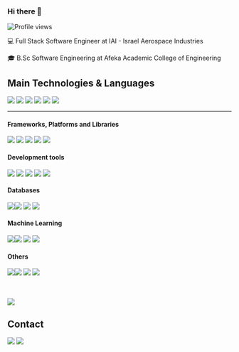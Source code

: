 ### Hi there 👋

![Profile views](https://gpvc.arturio.dev/RonBless)

💻 Full Stack Software Engineer at IAI - Israel Aerospace Industries

🎓 B.Sc Software Engineering at Afeka Academic College of Engineering
 

## Main Technologies & Languages
<img src="https://img.shields.io/badge/c%23-%23239120.svg?style=for-the-badge&logo=c-sharp&logoColor=white)"/> <img src="https://img.shields.io/badge/python-3670A0?style=for-the-badge&logo=python&logoColor=ffdd54"/>
<img src="https://img.shields.io/badge/c/c++-00599C?&style=for-the-badge&logo=c%2B%2B&ogoColor=white"/> 
<img src="https://img.shields.io/badge/java-ED8B00?&style=for-the-badge&logo=java&logoColor=white"/> 
<img src="https://img.shields.io/badge/javascript-%23323330.svg?style=for-the-badge&logo=javascript&logoColor=%23F7DF1E"/> 
<img src="https://img.shields.io/badge/typescript-%23007ACC.svg?style=for-the-badge&logo=typescript&logoColor=white"/> 

---

#### Frameworks, Platforms and Libraries
<img src="https://img.shields.io/badge/-React-000000?style=for-the-badge&logo=react&logoColor=00c8ff"/> <img src="https://img.shields.io/badge/-Node.js-3C873A?style=for-the-badge&logo=node.js&logoColor=white" />
<img src="https://img.shields.io/badge/.NET-5C2D91?style=for-the-badge&logo=.net&logoColor=white">
<img src="https://img.shields.io/badge/-Spring-1FFF4F?style=for-the-badge&logo=spring&logoColor=white"/>
<img src="https://img.shields.io/badge/-Express.js-787878?style=for-the-badge&logo=express" />
<br/>
#### Development tools
<img src="https://img.shields.io/badge/-git-F05033?&style=for-the-badge&logo=git&logoColor=white"/> <img src="https://img.shields.io/badge/-github-121011?&style=for-the-badge&logo=github&logoColor=white"/> 
<img src="https://img.shields.io/badge/-docker-0db7ed?&style=for-the-badge&logo=docker&logoColor=white"/> 
<img src="https://img.shields.io/badge/azure-%230072C6.svg?style=for-the-badge&logo=microsoftazure&logoColor=white" />
<img src="https://img.shields.io/badge/jira-%230A0FFF.svg?style=for-the-badge&logo=jira&logoColor=white" />
<br/>
#### Databases
<img src="https://img.shields.io/badge/mysql-%2300f.svg?style=for-the-badge&logo=mysql&logoColor=white"><img src="https://img.shields.io/badge/MongoDB-%234ea94b.svg?style=for-the-badge&logo=mongodb&logoColor=white"/>
<img src="https://img.shields.io/badge/Realm-39477F?style=for-the-badge&logo=realm&logoColor=white"/>
<img src="https://img.shields.io/badge/-firebase-039BE5?&style=for-the-badge&logo=firebase"/> 
<br/>
#### Machine Learning
<img src="https://img.shields.io/badge/PyTorch-%23EE4C2C.svg?style=for-the-badge&logo=PyTorch&logoColor=white" /><img src="https://img.shields.io/badge/scikit--learn-%23F7931E.svg?style=for-the-badge&logo=scikit-learn&logoColor=white" />
<img src="https://img.shields.io/badge/pandas-%23150458.svg?style=for-the-badge&logo=pandas&logoColor=white" />
<img src="https://img.shields.io/badge/Keras-%23D00000.svg?style=for-the-badge&logo=Keras&logoColor=white" />
<br/>
#### Others
<img src="https://img.shields.io/badge/-HTML5-E34F26?style=for-the-badge&logo=html5&logoColor=white"/><img src="https://img.shields.io/badge/-CSS3-1572B6?style=for-the-badge&logo=css3&logoColor=white" />
<img src="https://img.shields.io/badge/-Bootstrap-563D7C?style=for-the-badge&logo=bootstrap&logoColor=white"/>
<img src="https://img.shields.io/badge/unity-%23000000.svg?style=for-the-badge&logo=unity&logoColor=white"/>


<br/><br>
<img src="https://github-readme-stats.vercel.app/api/top-langs/?username=RonBless&theme=dark&layout=compact" align="center" />


## Contact
[<img src="https://img.shields.io/badge/Gmail-D14836?style=for-the-badge&logo=gmail&logoColor=white"/>][gmail] [<img src="https://img.shields.io/badge/linkedin-0077B5?&style=for-the-badge&logo=linkedin&logoColor=white"/>][linkedin] 


[gmail]: mailto:ronberaha14@gmail.com
[linkedin]: https://www.linkedin.com/in/ron-beraha-9454741bb/

